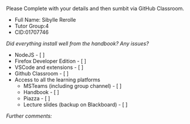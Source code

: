 Please Complete with your details and then sumbit via GitHub Classroom.
* Full Name: Sibylle Rerolle
* Tutor Group:4
* CID:01707746

*Did everything install well from the handbook? Any issues?*
* NodeJS - [ ]
* Firefox Developer Edition - [ ]
* VSCode and extensions - [ ]
* Github Classroom - [ ]
* Access to all the learning platforms
  * MSTeams (including group channel) - [ ]
  * Handbook - [ ]
  * Piazza - [ ]
  * Lecture slides (backup on Blackboard) - [ ]

*Further comments:*
